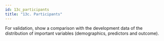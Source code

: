 ```yaml
---
id: 13c_participants
title: "13c. Participants"
---
```

For validation, show a comparison with the development data of the distribution of important variables (demographics, predictors and outcome). 